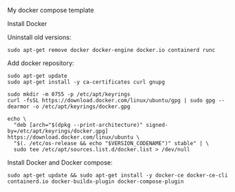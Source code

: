 My docker compose template

Install Docker

Uninstall old versions:

    sudo apt-get remove docker docker-engine docker.io containerd runc

Add docker repository:

    sudo apt-get update
    sudo apt-get install -y ca-certificates curl gnupg

    sudo mkdir -m 0755 -p /etc/apt/keyrings
    curl -fsSL https://download.docker.com/linux/ubuntu/gpg | sudo gpg --dearmor -o /etc/apt/keyrings/docker.gpg

    echo \
      "deb [arch="$(dpkg --print-architecture)" signed-by=/etc/apt/keyrings/docker.gpg] https://download.docker.com/linux/ubuntu \
      "$(. /etc/os-release && echo "$VERSION_CODENAME")" stable" | \
      sudo tee /etc/apt/sources.list.d/docker.list > /dev/null

Install Docker and Docker compose:

    sudo apt-get update && sudo apt-get install -y docker-ce docker-ce-cli containerd.io docker-buildx-plugin docker-compose-plugin
